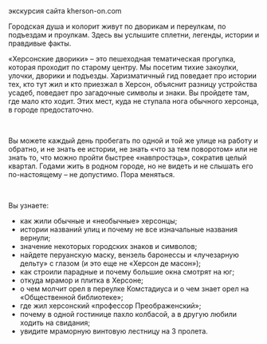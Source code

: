<section>
    <title>Херсонские дворики</title>
    <subtitle>экскурсия сайта kherson-on.com</subtitle>
</section>

<imgrow>
    <pic image_file="dvor.png" alt="Двор" />
    <img src="https://khers-on.com/wp-content/uploads/2021/01/vnimatelnyye-slushateli-1.jpg" alt="" />
</imgrow>

Городская душа и колорит живут по дворикам и переулкам, по подъездам и проулкам. Здесь вы услышите сплетни, легенды, истории и правдивые факты.

«Херсонские дворики» – это пешеходная тематическая прогулка, которая проходит по старому центру. Мы посетим тихие закоулки, улочки, дворики и подъезды. Харизматичный гид поведает про истории тех, кто тут жил и кто приезжал в Херсон, объяснит разницу устройства усадеб, поведает про загадочные символы и знаки. Вы пройдете там, где мало кто ходит. Этих мест, куда не ступала нога обычного херсонца, в городе предостаточно.

<imgrow>
    <img src="https://khers-on.com/wp-content/uploads/2021/01/gosti-vovremya-ekskursii.jpg" alt="" />
    <img src="https://khers-on.com/wp-content/uploads/2021/01/kherson-udivlyayet.jpg" alt="" />
</imgrow>

Вы можете каждый день пробегать по одной и той же улице на работу и обратно, и не знать ее истории, не знать «что за тем поворотом» или не знать то, что можно пройти быстрее «навпростэць», сократив целый квартал. Годами жить в родном городе, но не видеть и не слышать его по-настоящему – не допустимо. Пора меняться.

<imgrow>
    <img src="https://khers-on.com/wp-content/uploads/2021/01/1.koloritnyy-khersonskiy-dvorik.jpg" alt="" />
    <img src="https://khers-on.com/wp-content/uploads/2021/01/tkskursiya-khersonskimi-dvorikami.jpg" alt="" />
</imgrow>

Вы узнаете:

<ul><li>как жили обычные и «необычные» херсонцы;</li><li>истории названий улиц и почему не все изначальные названия вернули;</li><li>значение некоторых городских знаков и символов;</li><li>найдете перуанскую маску, вензель баронессы и «лучезарную дельту» с глазом (и это еще не «Херсон де масон»);</li><li>как строили парадные и почему большие окна смотрят на юг;</li><li>откуда мрамор и плитка в Херсоне;</li><li>о чем молчит орел в переулке Комстадиуса и о чем знает орел на «Общественной библиотеке»;</li><li>где жил херсонский «профессор Преображенский»;</li><li>почему в одной гостинице пахло колбасой, а в другую любили ходить на свидания;</li><li>увидите мраморную винтовую лестницу на 3 пролета.</li></ul>
